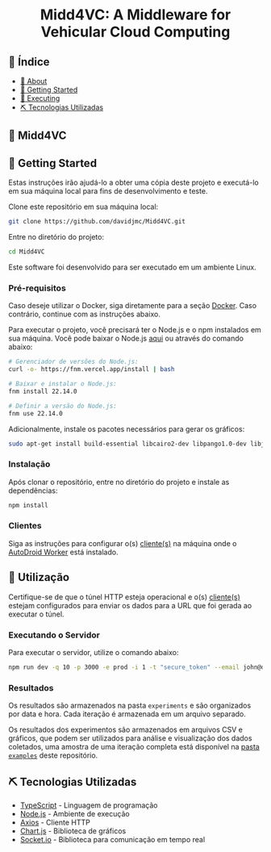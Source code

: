 <h1 align="center">Midd4VC: A Middleware for Vehicular Cloud Computing</h1>

## 📝 Índice <a name="summary"></a>

- [📖 About](#about)
- [🏁 Getting Started](#getting_started)
- [📱 Executing](#usage)
- [⛏️ Tecnologias Utilizadas](#built_using)

## 📖 Midd4VC <a name = "about"></a>

## 🏁 Getting Started <a name = "getting_started"></a>

Estas instruções irão ajudá-lo a obter uma cópia deste projeto e executá-lo em sua máquina local para fins de desenvolvimento e teste.

Clone este repositório em sua máquina local:

```bash
git clone https://github.com/davidjmc/Midd4VC.git
```

Entre no diretório do projeto:

```bash
cd Midd4VC
```

Este software foi desenvolvido para ser executado em um ambiente Linux.

### Pré-requisitos

Caso deseje utilizar o Docker, siga diretamente para a seção [Docker](#docker). Caso contrário, continue com as instruções abaixo.

Para executar o projeto, você precisará ter o Node.js e o npm instalados em sua máquina. Você pode baixar o Node.js [aqui](https://nodejs.org/) ou através do comando abaixo:

```bash
# Gerenciador de versões do Node.js:
curl -o- https://fnm.vercel.app/install | bash

# Baixar e instalar o Node.js:
fnm install 22.14.0

# Definir a versão do Node.js:
fnm use 22.14.0
```

Adicionalmente, instale os pacotes necessários para gerar os gráficos:

```bash
sudo apt-get install build-essential libcairo2-dev libpango1.0-dev libjpeg-dev libgif-dev librsvg2-dev
```

### Instalação

Após clonar o repositório, entre no diretório do projeto e instale as dependências:

```bash
npm install
```

### Clientes

Siga as instruções para configurar o(s) [cliente(s)](https://github.com/MalwareDataLab/autodroid-watcher-client) na máquina onde o [AutoDroid Worker](https://github.com/MalwareDataLab/autodroid-worker) está instalado.

## 📱 Utilização <a name="usage"></a>

Certifique-se de que o túnel HTTP esteja operacional e o(s) [cliente(s)](https://github.com/MalwareDataLab/autodroid-watcher-client) estejam configurados para enviar os dados para a URL que foi gerada ao executar o túnel.

### Executando o Servidor

Para executar o servidor, utilize o comando abaixo:

```bash
npm run dev -q 10 -p 3000 -e prod -i 1 -t "secure_token" --email john@doe.com --password "123456"
```

### Resultados

Os resultados são armazenados na pasta `experiments` e são organizados por data e hora. Cada iteração é armazenada em um arquivo separado.

Os resultados dos experimentos são armazenados em arquivos CSV e gráficos, que podem ser utilizados para análise e visualização dos dados coletados, uma amostra de uma iteração completa está disponível na [pasta `examples`](https://github.com/MalwareDataLab/autodroid-watcher-server/tree/main/docs/examples) deste repositório.

## ⛏️ Tecnologias Utilizadas <a name = "built_using"></a>

- [TypeScript](https://www.typescriptlang.org/) - Linguagem de programação
- [Node.js](https://nodejs.org/) - Ambiente de execução
- [Axios](https://axios-http.com/) - Cliente HTTP
- [Chart.js](https://www.chartjs.org/) - Biblioteca de gráficos
- [Socket.io](https://socket.io/) - Biblioteca para comunicação em tempo real
